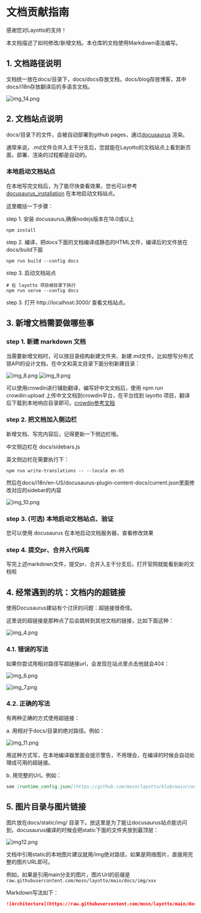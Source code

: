 # 文档贡献指南

感谢您对Layotto的支持！

本文档描述了如何修改/新增文档。本仓库的文档使用Markdown语法编写。

## 1. 文档路径说明

文档统一放在docs/目录下，docs/docs存放文档，docs/blog存放博客，其中docs/i18n存放翻译后的多语言文档。

![img_14.png](/img/development/doc/img_14.png)

## 2. 文档站点说明
docs/目录下的文件，会被自动部署到github pages，通过[docusaurus](https://docusaurus.io/) 渲染。

通常来说，.md文件合并入主干分支后，您就能在Layotto的文档站点上看到新页面，部署、渲染的过程都是自动的。

### 本地启动文档站点
在本地写完文档后，为了能尽快查看效果，您也可以参考 [docusaurus_installation](https://docusaurus.io/docs/installation) 在本地启动文档站点。

这里概括一下步骤：

step 1. 安装 docusaurus,确保nodejs版本在18.0或以上

```shell
npm install 
```

step 2. 编译，把docs下面的文档编译成静态的HTML文件，编译后的文件放在docs/build下面

```shell
npm run build --config docs
```

step 3. 启动文档站点

```shell
# 在 layotto 项目根目录下执行
npm run serve --config docs
```

step 3. 打开 http://localhost:3000/  查看文档站点。

## 3. 新增文档需要做哪些事
### step 1. 新建 markdown 文档
当需要新增文档时，可以按目录结构新建文件夹、新建.md文件。比如想写分布式锁API的设计文档，在中文和英文目录下面分别新建目录：

![img_8.png](/img/development/doc/img_8.png)
![img_9.png](/img/development/doc/img_9.png)

可以使用crowdin进行辅助翻译，编写好中文文档后，使用 npm run crowdin:upload 上传中文文档到crowdin平台，在平台找到 layotto 项目，翻译后下载到本地响应目录即可。[crowdin参考文档](https://docusaurus.io/docs/i18n/crowdin)

### step 2. 把文档加入侧边栏
新增文档、写完内容后，记得更新一下侧边栏哦。

中文侧边栏在 docs/sidebars.js

英文侧边栏在需要执行下：

```shell
npm run write-translations -- --locale en-US
```

然后在docs/i18n/en-US/docusaurus-plugin-content-docs/current.json里面修改对应的sidebar的内容

![img_10.png](/img/development/doc/img_10.png)


### step 3. (可选) 本地启动文档站点、验证
您可以使用 docusaurus 在本地启动文档服务器，查看修改效果

### step 4. 提交pr、合并入代码库
写完上述markdown文件，提交pr、合并入主干分支后，打开官网就能看到新的文档啦

## 4. 经常遇到的坑：文档内的超链接

使用Docusaurus建站有个讨厌的问题：超链接很奇怪。

这里说的超链接是那种点了后会跳转到其他文档的链接，比如下面这种：

![img_4.png](/img/development/doc/img_4.png)

### 4.1. 错误的写法
如果你尝试用相对路径写超链接url，会发现在站点里点击他就会404：

![img_6.png](/img/development/doc/img_6.png)

![img_7.png](/img/development/doc/img_7.png)

### 4.2. 正确的写法

有两种正确的方式使用超链接：

a. 用相对于docs/目录的绝对路径。例如：

![img_11.png](/img/development/doc/img_11.png)

用这种方式写，在本地编译器里面会提示警告，不用理会，在编译的时候会自动处理成可用的超链接。

b. 用完整的Url。例如：

```markdown
see [runtime_config.json](https://github.com/mosn/layotto/blob/main/configs/runtime_config.json):
```

## 5. 图片目录与图片链接
图片放在docs/static/img/ 目录下。放这里是为了能让docusaurus站点能访问到，docusaurus编译的时候会把static下面的文件夹放到最顶层：

![img12.png](/img/development/doc/img_12.png)

文档中引用static的本地图片建议就用/img绝对路径，如果是网络图片，直接用完整的图片URL即可。

例如，如果是引用main分支的图片，图片Url的前缀是`raw.githubusercontent.com/mosn/layotto/main/docs/img/xxx`

Markdown写法如下：

```markdown
![Architecture](https://raw.githubusercontent.com/mosn/layotto/main/docs/img/runtime-architecture.png)
```

